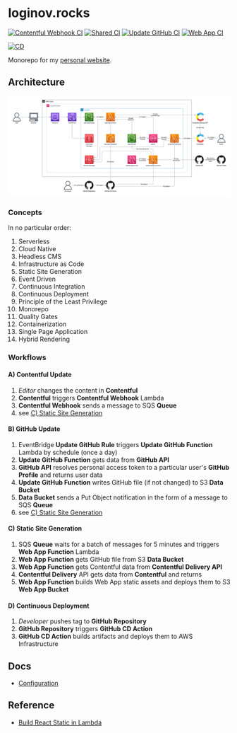 # loginov.rocks

[![Contentful Webhook CI](https://github.com/loginov-rocks/loginov-rocks/actions/workflows/contentful-webhook-ci.yml/badge.svg)](https://github.com/loginov-rocks/loginov-rocks/actions/workflows/contentful-webhook-ci.yml)
[![Shared CI](https://github.com/loginov-rocks/loginov-rocks/actions/workflows/shared-ci.yml/badge.svg)](https://github.com/loginov-rocks/loginov-rocks/actions/workflows/shared-ci.yml)
[![Update GitHub CI](https://github.com/loginov-rocks/loginov-rocks/actions/workflows/update-github-ci.yml/badge.svg)](https://github.com/loginov-rocks/loginov-rocks/actions/workflows/update-github-ci.yml)
[![Web App CI](https://github.com/loginov-rocks/loginov-rocks/actions/workflows/web-app-ci.yml/badge.svg)](https://github.com/loginov-rocks/loginov-rocks/actions/workflows/web-app-ci.yml)

[![CD](https://github.com/loginov-rocks/loginov-rocks/actions/workflows/cd.yml/badge.svg)](https://github.com/loginov-rocks/loginov-rocks/actions/workflows/cd.yml)

Monorepo for my [personal website](https://loginov.rocks).

## Architecture

![AWS Architecture Diagram](https://raw.githubusercontent.com/loginov-rocks/loginov-rocks/main/docs/AWS-Architecture-Diagram.png)

### Concepts

In no particular order:

1. Serverless
2. Cloud Native
3. Headless CMS
4. Infrastructure as Code
5. Static Site Generation
6. Event Driven
7. Continuous Integration
8. Continuous Deployment
9. Principle of the Least Privilege
10. Monorepo
11. Quality Gates
12. Containerization
13. Single Page Application
14. Hybrid Rendering

### Workflows

#### A) Contentful Update

1. _Editor_ changes the content in **Contentful**
2. **Contentful** triggers **Contentful Webhook** Lambda
3. **Contentful Webhook** sends a message to SQS **Queue**
4. see [C) Static Site Generation](#c-static-site-generation)

#### B) GitHub Update

1. EventBridge **Update GitHub Rule** triggers **Update GitHub Function** Lambda by schedule (once a day)
2. **Update GitHub Function** gets data from **GitHub API**
3. **GitHub API** resolves personal access token to a particular user's **GitHub Profile** and returns user data
4. **Update GitHub Function** writes GitHub file (if not changed) to S3 **Data Bucket**
5. **Data Bucket** sends a Put Object notification in the form of a message to SQS **Queue**
6. see [C) Static Site Generation](#c-static-site-generation)

#### C) Static Site Generation

1. SQS **Queue** waits for a batch of messages for 5 minutes and triggers **Web App Function** Lambda
2. **Web App Function** gets GitHub file from S3 **Data Bucket**
3. **Web App Function** gets Contentful data from **Contentful Delivery API**
4. **Contentful Delivery** API gets data from **Contentful** and returns
5. **Web App Function** builds Web App static assets and deploys them to S3 **Web App Bucket**

#### D) Continuous Deployment

1. _Developer_ pushes tag to **GitHub Repository**
2. **GitHub Repository** triggers **GitHub CD Action**
3. **GitHub CD Action** builds artifacts and deploys them to AWS Infrastructure

## Docs

* [Configuration](https://github.com/loginov-rocks/loginov-rocks/blob/main/docs/Configuration.md)

## Reference

* [Build React Static in Lambda](https://github.com/loginov-rocks/Build-React-Static-in-Lambda)
